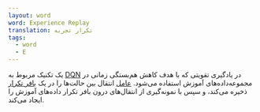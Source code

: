 ```yaml
---
layout: word
word: Experience Replay
translation: تکرار تجربه
tags:
  - word
  - E
---
```

یک تکنیک مربوط به ‌[DQN](/D/dqn) در یادگیری تقویتی که با هدف کاهش هم‌بستگی زمانی در مجموعه‌داده‌های آموزش استفاده می‌شود. [عامل](/A/agent) انتقال بین حالت‌ها را در یک [بافر تکرار](/R/replay_buffer) ذخیره می‌کند، و سپس با نمونه‌گیری از انتقال‌های درون بافر تکرار داده‌های آموزش را ایجاد می‌کند.